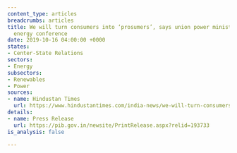 ```yaml
---
content_type: articles
breadcrumbs: articles
title: We will turn consumers into ‘prosumers’, says union power minister at 2-day
  energy conference
date: 2019-10-16 04:00:00 +0000
states:
- Center-State Relations
sectors:
- Energy
subsectors:
- Renewables
- Power
sources:
- name: Hindustan Times
  url: https://www.hindustantimes.com/india-news/we-will-turn-consumers-into-prosumers-says-union-power-minister-at-2-day-energy-conference/story-nCzm7vq2iEc8G8plRZPbxI.html
details:
- name: Press Release
  url: https://pib.gov.in/newsite/PrintRelease.aspx?relid=193733
is_analysis: false

---
```

